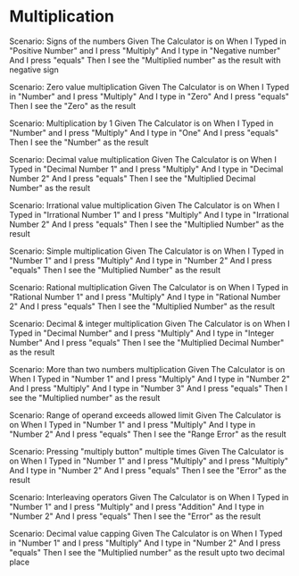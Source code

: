 # Multiplication

Scenario: Signs of the numbers
 Given The Calculator is on
 When I Typed in "Positive Number"
 and I press "Multiply"
 And I type in "Negative number"
 And I press "equals"
 Then I see the "Multiplied number" as the result with negative sign

Scenario: Zero value multiplication
 Given The Calculator is on
 When I Typed in "Number"
 and I press "Multiply"
 And I type in "Zero"
 And I press "equals"
 Then I see the "Zero" as the result

Scenario: Multiplication by 1
 Given The Calculator is on
 When I Typed in "Number"
 and I press "Multiply"
 And I type in "One"
 And I press "equals"
 Then I see the "Number" as the result

Scenario: Decimal value multiplication
 Given The Calculator is on
 When I Typed in "Decimal Number 1"
 and I press "Multiply"
 And I type in "Decimal Number 2"
 And I press "equals"
 Then I see the "Multiplied Decimal Number" as the result

Scenario: Irrational value multiplication
 Given The Calculator is on
 When I Typed in "Irrational Number 1"
 and I press "Multiply"
 And I type in "Irrational Number 2"
 And I press "equals"
 Then I see the "Multiplied Number" as the result

Scenario: Simple multiplication
 Given The Calculator is on
 When I Typed in "Number 1"
 and I press "Multiply"
 And I type in "Number 2"
 And I press "equals"
 Then I see the "Multiplied Number" as the result

Scenario: Rational multiplication
 Given The Calculator is on
 When I Typed in "Rational Number 1"
 and I press "Multiply"
 And I type in "Rational Number 2"
 And I press "equals"
 Then I see the "Multiplied Number" as the result

Scenario: Decimal & integer multiplication
 Given The Calculator is on
 When I Typed in "Decimal Number"
 and I press "Multiply"
 And I type in "Integer Number"
 And I press "equals"
 Then I see the "Multiplied Decimal Number" as the result

Scenario: More than two numbers multiplication
 Given The Calculator is on
 When I Typed in "Number 1"
 and I press "Multiply"
 And I type in "Number 2"
 And I press "Multiply"
 And I type in "Number 3"
 And I press "equals"
 Then I see the "Multiplied number" as the result

Scenario: Range of operand exceeds allowed limit
 Given The Calculator is on
 When I Typed in "Number 1"
 and I press "Multiply"
 And I type in "Number 2"
 And I press "equals"
 Then I see the "Range Error" as the result

Scenario: Pressing "multiply button" multiple times
 Given The Calculator is on
 When I Typed in "Number 1"
 and I press "Multiply"
 and I press "Multiply"
 And I type in "Number 2"
 And I press "equals"
 Then I see the "Error" as the result

Scenario: Interleaving operators
 Given The Calculator is on
 When I Typed in "Number 1"
 and I press "Multiply"
 and I press "Addition"
 And I type in "Number 2"
 And I press "equals"
 Then I see the "Error" as the result

Scenario: Decimal value capping
 Given The Calculator is on
 When I Typed in "Number 1"
 and I press "Multiply"
 And I type in "Number 2"
 And I press "equals"
 Then I see the "Multiplied number" as the result upto two decimal place
